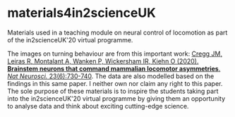 # materials4in2scienceUK
Materials used in a teaching module on neural control of locomotion as part of the in2scienceUK'20 virtual programme.

The images on turning behaviour are from this important work: [Cregg JM, Leiras R, Montalant A, Wanken P, Wickersham IR, Kiehn O (2020). **Brainstem neurons that command mammalian locomotor asymmetries**. _Nat Neurosci._ 23(6):730-740](https://www.nature.com/articles/s41593-020-0633-7). The data are also modelled based on the findings in this same paper. 
I neither own nor claim any right to this paper. The sole purpose of these materials is to inspire the students taking part into the in2scienceUK'20 virtual programme by giving them an opportunity to analyse data and think about exciting cutting-edge science.
